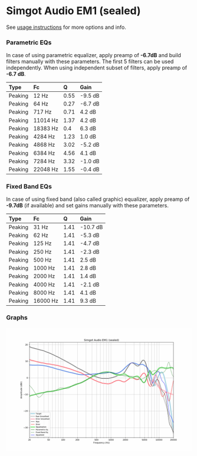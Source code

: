 # Simgot Audio EM1 (sealed)
See [usage instructions](https://github.com/jaakkopasanen/AutoEq#usage) for more options and info.

### Parametric EQs
In case of using parametric equalizer, apply preamp of **-6.7dB** and build filters manually
with these parameters. The first 5 filters can be used independently.
When using independent subset of filters, apply preamp of **-6.7 dB**.

| Type    | Fc       |    Q | Gain    |
|:--------|:---------|:-----|:--------|
| Peaking | 12 Hz    | 0.55 | -9.5 dB |
| Peaking | 64 Hz    | 0.27 | -6.7 dB |
| Peaking | 717 Hz   | 0.71 | 4.2 dB  |
| Peaking | 11014 Hz | 1.37 | 4.2 dB  |
| Peaking | 18383 Hz | 0.4  | 6.3 dB  |
| Peaking | 4284 Hz  | 1.23 | 1.0 dB  |
| Peaking | 4868 Hz  | 3.02 | -5.2 dB |
| Peaking | 6384 Hz  | 4.56 | 4.1 dB  |
| Peaking | 7284 Hz  | 3.32 | -1.0 dB |
| Peaking | 22048 Hz | 1.55 | -0.4 dB |

### Fixed Band EQs
In case of using fixed band (also called graphic) equalizer, apply preamp of **-9.7dB**
(if available) and set gains manually with these parameters.

| Type    | Fc       |    Q | Gain     |
|:--------|:---------|:-----|:---------|
| Peaking | 31 Hz    | 1.41 | -10.7 dB |
| Peaking | 62 Hz    | 1.41 | -5.3 dB  |
| Peaking | 125 Hz   | 1.41 | -4.7 dB  |
| Peaking | 250 Hz   | 1.41 | -2.3 dB  |
| Peaking | 500 Hz   | 1.41 | 2.5 dB   |
| Peaking | 1000 Hz  | 1.41 | 2.8 dB   |
| Peaking | 2000 Hz  | 1.41 | 1.4 dB   |
| Peaking | 4000 Hz  | 1.41 | -2.1 dB  |
| Peaking | 8000 Hz  | 1.41 | 4.1 dB   |
| Peaking | 16000 Hz | 1.41 | 9.3 dB   |

### Graphs
![](./Simgot%20Audio%20EM1%20(sealed).png)